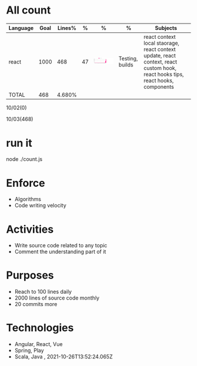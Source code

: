 # All count
|Language|Goal|Lines%|%|%|%|Subjects|
|----------|-------|-------|--------|--------|--------|--------|
|react|1000|468|47|![react](https://raw.githubusercontent.com/kapit4n/l-10000-dev/master/react.png)|Testing, builds|react context local staorage, react context update, react context, react custom hook, react hooks tips, react hooks, components|
|TOTAL|468|4.680%|
10/02(0)

10/03(468)


  # run it
  node ./count.js
      
# Enforce
  * Algorithms
  * Code writing velocity
  
  # Activities
  * Write source code related to any topic
  * Comment the understanding part of it
      
  # Purposes
  * Reach to 100 lines daily
  * 2000 lines of source code monthly
  * 20 commits more
  
  # Technologies
  * Angular, React, Vue
  * Spring, Play
  * Scala, Java
  , 2021-10-26T13:52:24.065Z
